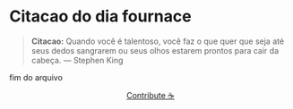# Citacao do dia fournace

> **Citacao:** Quando você é talentoso, você faz o que quer que seja até seus dedos sangrarem ou seus olhos estarem prontos para cair da cabeça. — Stephen King

fim do arquivo

<watermark-footer>
<p align="center">
  <a href="https://github.com/ruisuan/ruisuan/blob/main/contribute.md">Contribute ☕</a>
</p>
</watermark-footer>
